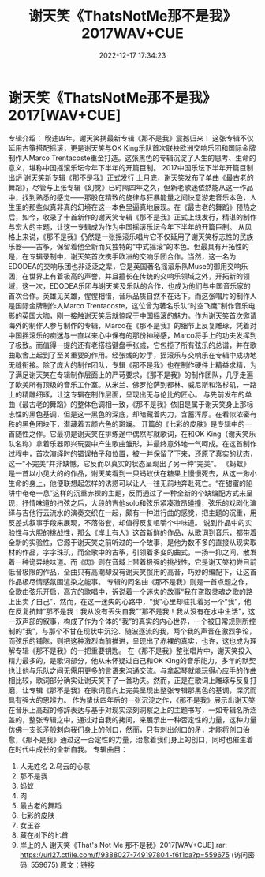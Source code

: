 ﻿---
title: 谢天笑《ThatsNotMe那不是我》2017WAV+CUE
date: 2022-12-17 17:34:23
categories: WAV车载音乐、镜像
tags: 华语中文
---
# 谢天笑《ThatsNotMe那不是我》2017[WAV+CUE]

专辑介绍：
暌违四年，谢天笑携最新专辑《那不是我》震撼归来！
这张专辑不仅延用古筝搭配摇滚，更是谢天笑与OK King乐队首次联袂欧洲交响乐团和国际金牌制作人Marco
Trentacoste重金打造。这张黑色的专辑沉淀了人生的思考、生命的意义，堪称中国摇滚乐坛今年下半年的开篇巨制。
2017中国乐坛下半年开篇巨制出炉 谢天笑新专辑《那不是我》正式发行
上月底，谢天笑发布了单曲《最古老的舞蹈》，尽管与上张专辑《幻觉》已时隔四年之久，但新老歌迷依然能从这一作品中，找到熟悉的感觉——那股在精致的旋律与狂暴能量之间快意游走音乐本色，人生里的那些似真非真的幻境在这一本色里逼真地展现。在《最古老的舞蹈》预热之后，如今，收录了十首新作的谢天笑专辑《那不是我》正式上线发行，精湛的制作与宏大的主题，让这一专辑成为作为中国摇滚乐坛今年下半年的开篇巨制。
从风格上来说，《那不是我》仍然是一张摇滚乐唱片它不仅延用了谢天笑标志性的民族乐器——古筝，保留着他全新而又独特的“中式摇滚“的本色。但最具有开拓性的是，在专辑录制中，谢天笑首次携手欧洲的交响乐团合作。当然，这一名为EDODEA的交响乐团也非泛泛之辈，它是英国著名摇滚乐队Muse的御用交响乐团，在世界上有着极高的声誉，并且擅长在传统的交响乐领域之外，开拓新的领域，这一次，EDODEA乐团与谢天笑及乐队的合作，也成为他们与中国音乐家的首次合作。英雄见英雄，惺惺相惜，音乐品质自然不在话下。而这张唱片的制作人是国际金牌制作人Marco
Trentacoste，这位曾为著名乐队“时空飞鹰”制作音乐电影的英国大咖，刚一接触谢天笑后就惊叹于中国摇滚的魅力。作为谢天笑首次邀请海外的制作人参与制作的专辑，Marco在《那不是我》的细节上反复雕琢，凭着对中国摇滚乐的痴迷与一直以来心中保有的那份神秘感，Marco将手上的功夫发挥到了极致。而值得一提的还有老搭档键盘手张彧，它包揽了所有弦乐的总谱，并在歌曲取舍上起到了至关重要的作用。经张彧的妙手，摇滚乐与交响乐在专辑中成功地无缝衔接。除了庞大的制作团队，专辑《那不是我》也在制作硬件上精益求精，为了满足谢天笑在专辑制作层面上的严苛要求，《那不是我》的制作团队，几乎走遍了欧美所有顶级的音乐工作室。从米兰、佛罗伦萨到都林、威尼斯和洛杉矶，一路上的精雕细琢，让这专辑在制作层面，呈现出无与伦比的匠心。
与先前发布的单曲《最古老的舞蹈》的整体色调相一致，《那不是我》依旧是属于谢天笑身上那标志性的黑色基调，但是这一黑色的深底，却暗藏着内力，含蓄浑厚。在看似浓密有秩的黑色团块下，潜藏着五颜六色的斑斓。
开篇的《七彩的皮肤》是专辑中的一首随性之作。它最初是谢天笑在排练途中偶然写就歌词，在和OK
King（谢天笑乐队名称）拿着乐器即兴玩耍中产生歌曲雏形，并最终意外地一气呵成。在这首制作过程中，首次演绎时的错误拍子和位置，被一并保留了下来，还原了真实的状态，这一“不完美”并非缺憾，它反而以真实的状态呈现出了另一种“完美”。
《蚂蚁》是一首以小见大的的作品，谢天笑看到一只蚂蚁伏在糖果上慢慢死去，从这一渺小生命的身上，他便联想起怎样的诱惑可以让人一往无前地奔赴死亡。“在甜蜜的陷阱中奄奄一息”这样的沉重赤裸的主题，反而通过了一种全新的个缺编配方式来呈现，抒情味道的扫弦之后，大段的吉他solo和弦乐紧凑激昂碰撞，弦乐的戏剧化演绎与吉他行云流水的演奏交织在一起，颇有一种进行曲的感觉，把主题的沉重，用反差式叙事手段来展现，不落俗套，却值得反复咀嚼个中味道。
说到作品中的实验性与大胆的挑战性，那么《岸上有人》这首新鲜的作品，从歌词到音乐，都带着全新的实验性，它源于谢天笑之前听过的一个故事，是他为数不多的直接从现实取材的作品，字字珠玑，而全歌中的古筝，引领着多变的曲式，一扬一抑之间，散发着一种诡异地味道。而《肉》则在音域上带着极强的挑战性，它是谢天笑初尝目前低音极限的作品，全曲只有高潮却没有谢天笑惯用的高音，巧妙的编配下，让这首作品极尽情感氛围渲染之能事。
专辑的同名曲《那不是我》则是一首点题之作，全歌由弦乐开启，高亢的歌唱中，诉说着一个迷失的故事“我在盗取灵魂之歌的路上出卖了自己”，然而，在这一迷失的心路中，“我”心里却驻扎着另一个“我”，他在反复抗辩“那不是我！我从没有丢失自我”“那不是我！我从没有在水中生活”，这一双声部的叙事，构成了作为个体的“我”的真实的内心世界，一个被日常规则所控制的“我”，与那个不甘在现状中沉沦、随波逐流的我，两个我的声音在激烈争论，而弦乐的铺陈，则把这种激烈向前推进，呈现出了赤裸的真实，也许，这也成为理解专辑《那不是我》的一把重要钥匙。
在《那不是我》整张唱片中，谢天笑投入精力最多的，是歌词部分，他从未怀疑过自己和OK
King的音乐能力，多年的默契也让他与乐队之间无需用更多的言语来沟通交流。与拿起琴就能玩得心应手的作曲相比较，歌词部分确实让谢天笑下了一番功夫。然而，正是在歌词上雕琢与反复打磨，让专辑《那不是我》在歌词意向上完美呈现出整张专辑那黑色的基调，深沉而具有强大的思辨力。
作为蛰伏四年后的一张沉淀之作，《那不是我》展示出谢天笑在音乐上高超的修辞表达与基于对现实深刻洞察之上的主题书写，一如专辑名所涵盖的，整张专辑之中，通过对自我的拷问，来展示出一种否定性的力量，这种力量仿佛一支长矛般刺向我们身上的创口，然而，只有刺出创口的矛，才能将创口治愈，《那不是我》通过这一否定性的力量，治愈着我们身上的创口，同时也催生着在时代中成长的全新自我。
专辑曲目：
1. 人无姓名
2.乌云的心意
3. 那不是我
4. 蚂蚁
5. 肉
6. 最古老的舞蹈
7. 七彩的皮肤
8. 女王谷
9. 藏在树下的匕首
10. 岸上的人
谢天笑《That's Not Me 那不是我》2017[WAV+CUE].rar:
https://url27.ctfile.com/f/9388027-749197804-f6f1ca?p=559675
(访问密码: 559675)
原文：[链接](https://blog.sina.com.cn/s/blog_1647c7e76010310m4.html)
